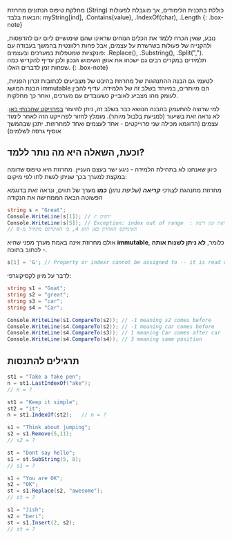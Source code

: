 


מחלקת טיפוס הנתונים מחרוזת (String) כוללת בתכנית הלימודים, אך מוגבלת לפעולות הבאות בלבד: myString[ind], .Contains(value), .IndexOf(char), .Length
{: .box-note}

נובע, שאין הכרח ללמד את הכלים הנוחים שראינו שהם שימושיים ליום יום להדפסות, ולהקנייה של פעולות בשרשרת על עצמים, אבל פחות רלוונטית בהמשך בעבודה עם פונקציות שמטפלות במערכים ובעצמים: .Replace(), .Substring(), .Split(","). תלמידים במקרים רבים גם ישכחו את אופן השימוש הנכון ולכן עדיף להקדיש כמה שפחות זמן לדברים האלו. 
{: .box-note}

לטעמי גם הבנה ההתנהגות של מחרוזת בהיבט של מצביעים לכתובות זכרון הפניות, הבנת המושג immutable הם מיותרים, במיוחד בשלב זה של הלמידה. עדיף להבין לעומק מהו מצביע לאובייק כשעובדים עם מערכים, ואחר כך מחלקות.

למי שרוצה להתעמק בהבנה הנושא כבר בשלב זה, ניתן להיעזר [בפרוייקט שהכנתי כאן](https://github.com/3strategy/ConsApp4ObjectAddresses). לא נראה זאת בשיעור (למניעת בלבול מיותר). מומלץ לחזור לפרוייקט הזה לאחר לימוד עצמים (הדוגמא מכילה שני פרוייקטים - אחד לעצמים ואחד למחרוזות. יתכן שבהמשך אוסיף גרסה לשלמים)

## וכעת, השאלה היא מה נותר ללמד? 
כיוון שאנחנו לא בתחילת הלמידה - ניגע ישר בעצם העניין. מחרוזת היא טיפוס שדומה במקצת למערך בכך שניתן לגשת לתו לפי מיקום:

מחרוזת מתנהגת *לצורכי **קריאה** (שליפת נתון)* **כמו** מערך של תווים, ונראה זאת בדוגמא הפשוטה הבאה הממחישה את הנקודה
```csharp
string s = "Great";
Console.WriteLine(s[1]); // r ידפיס 
Console.WriteLine(s[5]); // Exception: index out of range  : שגיאת זמן ריצה
// האינדקס האחרון כאן הוא 4, כי האינדקס מתחיל מ-0

```

אולם מחרוזת אינה באמת מערך מפני שהיא **immutable**, כלומר, **לא ניתן לשנות אותה** - לכתוב בתוכה.

```csharp
s[1] = 'G'; // Property or indexr cannot be assigned to -- it is read only 

```


לדבר על מיון לקסיקוגרפי:

```csharp
string s1 = "Goat";
string s2 = "great";
string s3 = "car";
string s4 = "Car";

Console.WriteLine(s1.CompareTo(s2)); // -1 meaning s2 comes before
Console.WriteLine(s4.CompareTo(s2)); // -1 meaning car comes before
Console.WriteLine(s4.CompareTo(s3)); // 1 meaning Car comes after car
Console.WriteLine(s4.CompareTo(s4)); // 3 meaning same position
```

## תרגילים להתנסות


```csharp
st1 = "Take a fake pen";
n = st1.LastIndexOf("ake");
// n = ?

st1 = "Keep it simple";
st2 = "it";
n = st1.IndexOf(st2);   // n = ?

s1 = "Think about jumping";
s2 = s1.Remove(5,11);
// s2 = ?

st = "Dont say hello";
s1 = st.SubString(5, 8);
// s1 = ?

s1 = "You are OK";
s2 = "OK";
st = s1.Replace(s2, "awesome");
// st = ?

s1 = "Jish";
s2 = "beri";
st = s1.Insert(2, s2);
// st = ?
```